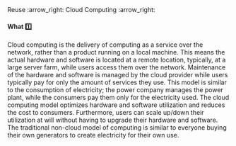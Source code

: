<link rel="stylesheet" href="{{baseUrl}}/css/textbook.css">

<div class="website-content">

<div id="path">Reuse :arrow_right: Cloud Computing :arrow_right:</div>

<div id="title">

#### What :one:

</div>

<div id="body">

Cloud computing is the delivery of computing as a service over the network, rather than a product running on a local machine. This means the actual hardware and software is located at a remote location, typically, at a large server farm, while users access them over the network. Maintenance of the hardware and software is managed by the cloud provider while users typically pay for only the amount of services they use. This model is similar to the consumption of electricity; the power company manages the power plant, while the consumers pay them only for the electricity used. The cloud computing model optimizes hardware and software utilization and reduces the cost to consumers. Furthermore, users can scale up/down their utilization at will without having to upgrade their hardware and software. The traditional non-cloud model of computing is similar to everyone buying their own generators to create electricity for their own use.

</div>

<div id="extras">
<div>

</div>
